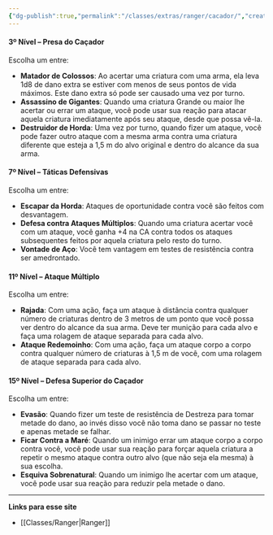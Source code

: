 ```yaml
---
{"dg-publish":true,"permalink":"/classes/extras/ranger/cacador/","created":"2024-07-26T08:59:56.011-03:00"}
---
```



#### **3º Nível – Presa do Caçador**
Escolha um entre:

- **Matador de Colossos**: Ao acertar uma criatura com uma arma, ela leva 1d8 de dano extra se estiver com menos de seus pontos de vida máximos. Este dano extra só pode ser causado uma vez por turno.
- **Assassino de Gigantes**: Quando uma criatura Grande ou maior lhe acertar ou errar um ataque, você pode usar sua reação para atacar aquela criatura imediatamente após seu ataque, desde que possa vê-la.
- **Destruidor de Horda**: Uma vez por turno, quando fizer um ataque, você pode fazer outro ataque com a mesma arma contra uma criatura diferente que esteja a 1,5 m do alvo original e dentro do alcance da sua arma.

#### **7º Nível – Táticas Defensivas**
Escolha um entre:

- **Escapar da Horda**: Ataques de oportunidade contra você são feitos com desvantagem.
- **Defesa contra Ataques Múltiplos**: Quando uma criatura acertar você com um ataque, você ganha +4 na CA contra todos os ataques subsequentes feitos por aquela criatura pelo resto do turno.
- **Vontade de Aço**: Você tem vantagem em testes de resistência contra ser amedrontado.

#### **11º Nível – Ataque Múltiplo**
Escolha um entre:

- **Rajada**: Com uma ação, faça um ataque à distância contra qualquer número de criaturas dentro de 3 metros de um ponto que você possa ver dentro do alcance da sua arma. Deve ter munição para cada alvo e faça uma rolagem de ataque separada para cada alvo.
- **Ataque Redemoinho**: Com uma ação, faça um ataque corpo a corpo contra qualquer número de criaturas à 1,5 m de você, com uma rolagem de ataque separada para cada alvo.

#### **15º Nível – Defesa Superior do Caçador**
Escolha um entre:

- **Evasão**: Quando fizer um teste de resistência de Destreza para tomar metade do dano, ao invés disso você não toma dano se passar no teste e apenas metade se falhar.
- **Ficar Contra a Maré**: Quando um inimigo errar um ataque corpo a corpo contra você, você pode usar sua reação para forçar aquela criatura a repetir o mesmo ataque contra outro alvo (que não seja ela mesma) à sua escolha.
- **Esquiva Sobrenatural**: Quando um inimigo lhe acertar com um ataque, você pode usar sua reação para reduzir pela metade o dano.

___
**Links para esse site**
- [[Classes/Ranger\|Ranger]]